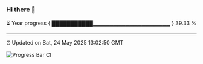 ### Hi there 👋

⏳ Year progress { ███████████▁▁▁▁▁▁▁▁▁▁▁▁▁▁▁▁▁▁▁ } 39.33 %

---

⏰ Updated on Sat, 24 May 2025 13:02:50 GMT

![Progress Bar CI](https://github.com/IshwaranRudhara/GIT-ACTION/workflows/Progress%20Bar%20CI/badge.svg)
